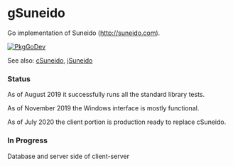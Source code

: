 gSuneido
========

Go implementation of Suneido (http://suneido.com).

[![PkgGoDev](https://pkg.go.dev/badge/github.com/apmckinlay/gsuneido)](https://pkg.go.dev/github.com/apmckinlay/gsuneido)

See also: [cSuneido](https://github.com/apmckinlay/csuneido), [jSuneido](https://github.com/apmckinlay/jsuneido)

### Status

As of August 2019 it successfully runs all the standard library tests.

As of November 2019 the Windows interface is mostly functional.

As of July 2020 the client portion is production ready to replace cSuneido.

### In Progress

Database and server side of client-server
